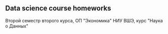 ## Data science course homeworks

Второй семестр второго курса, ОП "Экономика" НИУ ВШЭ, курс "Наука о Данных"
